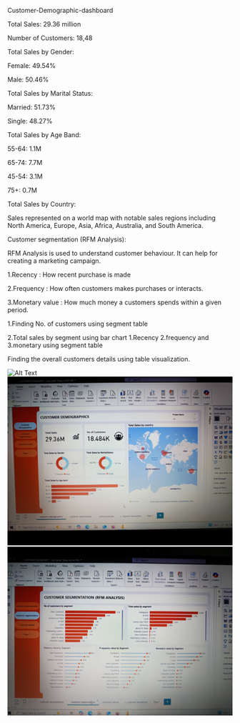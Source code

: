 Customer-Demographic-dashboard

Total Sales: 29.36 million

Number of Customers: 18,48

Total Sales by Gender:

Female: 49.54%

Male: 50.46%


Total Sales by Marital Status:

Married: 51.73%

Single: 48.27%


Total Sales by Age Band:

55-64: 1.1M

65-74: 7.7M

45-54: 3.1M

75+: 0.7M

Total Sales by Country:

Sales represented on a world map with notable sales regions including North America, Europe, Asia, Africa, Australia, and South America.

Customer segmentation (RFM Analysis):

RFM Analysis is used to understand customer behaviour. It can help for creating a marketing campaign.

1.Recency : How recent purchase is made

2.Frequency : How often customers makes 
purchases or interacts.

3.Monetary value : How much money a customers spends within a given period.


1.Finding No. of customers using segment table

2.Total sales by segment using bar chart 
1.Recency
2.frequency and 
3.monetary using segment table

Finding the overall customers details using table visualization.


![Alt Text](IMG_20250302_183125.jpg)
![Alt Text](IMG_20250302_190012.jpg)
![Alt Text](IMG_20250302_190026.jpg)

